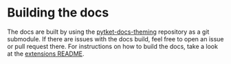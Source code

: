 # Building the docs
The docs are built by using the [pytket-docs-theming](https://github.com/CQCL/pytket-docs-theming/) repository as a git submodule. If there are issues with the docs build, feel free to open an issue or pull request there.
For instructions on how to build the docs, take a look at the [extensions README](https://github.com/CQCL/pytket-docs-theming/blob/main/extensions/README.md).